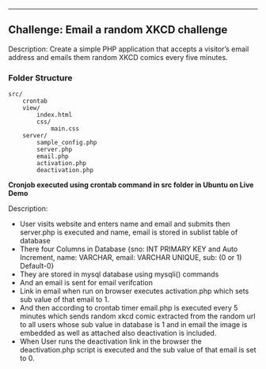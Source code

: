 ---

## Challenge: Email a random XKCD challenge
Description: Create a simple PHP application that accepts a visitor’s email address and emails them random XKCD comics every five minutes.

### Folder Structure

    src/
        crontab
        view/
            index.html
            css/
                main.css
        server/
            sample_config.php
            server.php
            email.php
            activation.php
            deactivation.php



**Cronjob executed using crontab command in src folder in Ubuntu on Live Demo**


Description:
- User visits website and enters name and email and submits then server.php is executed and name, email is stored in sublist table of database
- There four Columns in Database {sno: INT PRIMARY KEY and Auto Increment, name: VARCHAR, email: VARCHAR UNIQUE, sub: (0 or 1) Default-0} 
- They are stored in mysql database using mysqli() commands
- And an email is sent for email verifcation
- Link in email when run on browser executes activation.php which sets sub value of that email to 1.
- And then according to crontab timer email.php is executed every 5 minutes which sends random xkcd comic extracted from the random url to all users whose sub value in database is 1 and in email the image is embedded as well as attached also deactivation is included.
- When User runs the deactivation link in the browser the deactivation.php script is executed and the sub value of that email is set to 0.

